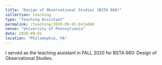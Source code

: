 ```yaml
---
title: "Design of Observational Studies (BSTA 660)"
collection: teaching
type: "Teaching Assistant"
permalink: /teaching/2020-09-01-bsta660
venue: "University of Pennsylvania"
date: 2020-09-01
location: "Philadephia, PA"
---
```


I served as the teaching assistant in FALL 2020 for BSTA 660: Design of Observational Studies.
